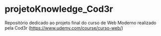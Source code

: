 # projetoKnowledge_Cod3r  

Repositório dedicado ao projeto final do curso de Web Moderno realizado pela Cod3r (https://www.udemy.com/course/curso-web/)
